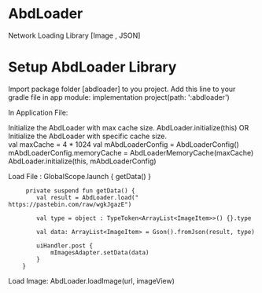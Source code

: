 # AbdLoader
Network Loading Library [Image , JSON]


# Setup AbdLoader Library

Import package folder [abdloader] to you project.
Add this line to your gradle file in app module: implementation project(path: ':abdloader')

In Application File:

Initialize the AbdLoader with max cache size.
        AbdLoader.initialize(this)
OR        
Initialize the AbdLoader with specific cache size.     
        val maxCache = 4 * 1024
        val mAbdLoaderConfig = AbdLoaderConfig()
        mAbdLoaderConfig.memoryCache = AbdLoaderMemoryCache(maxCache)
        AbdLoader.initialize(this, mAbdLoaderConfig)
        
        
       
Load File : 
          GlobalScope.launch {
              getData()
          }
        
         private suspend fun getData() {
            val result = AbdLoader.load(" https://pastebin.com/raw/wgkJgazE")

            val type = object : TypeToken<ArrayList<ImageItem>>() {}.type

            val data: ArrayList<ImageItem> = Gson().fromJson(result, type)

            uiHandler.post {
                mImagesAdapter.setData(data)
            }
        }


Load Image: 
              AbdLoader.loadImage(url, imageView)
